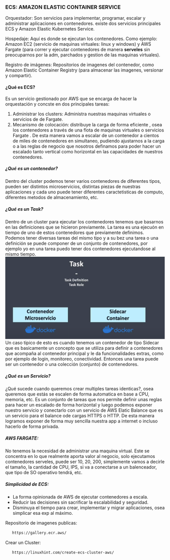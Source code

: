 ### ECS: AMAZON ELASTIC CONTAINER SERVICE

Orquestador: Son servicios para implementar, programar, escalar y administrar aplicaciones en contenedores. existe dos servicios principales ECS y Amazon
Elastic Kubernetes Service.

Hospedaje: Aquí es donde se ejecutan los contenedores.  Como ejemplo: Amazon EC2 (servicio de maquinas virtuales: linux y windows) y AWS Fargate (para correr y ejecutar contenedores de manera **serveles** sin preocuparnos por la adm, parchados y gestion de las maquinas virtuales).

Registro de imágenes: Repositorios de imagenes del contenedor, como Amazon Elastic Container Registry (para almacenar las imagenes, versionar y compartir).


#### ¿Qué es ECS?
Es un servicio gestionado por AWS que se encarga de hacer la orquestación y concste en dos principales tareas:
1. Administrar los clusters: Administra nuestras maquinas virtuales o servicios de de Fargate.
2. Mecanismo de colocación: distribuye la carga de forma eficiente , osea los contenedores a través de una flota de maquinas virtuales o servicios Fargate
   . De esta manera vamos a escalar de un contenedor a cientos de miles de contenedores en simultaneo, pudiendo ajustarnos a la carga o a las reglas de negocio que nosotros definamos para poder hacer un escalado tanto vertical como horizontal en las capacidades de nuestros contenedores. 

##### ¿Qué es un contenedor?
Dentro del cluster podemos tener varios contenedores de diferentes tipos, pueden ser distintos microservicios, distintas piezas
de nuestras aplicaciones y cada uno puede tener diferentes caractetisticas de computo, diferentes metodos de almacenamiento, etc.

##### ¿Qué es un Task?
Dentro de un cluster para ejecutar los contenedores tenemos que basarnos en las definiciones que se hicieron previamente. La tarea es una ejecuón en tiempo
de uno de estos contenedores que previamente definimos. Podemos tener diversas tareas del mismo tipo y a su bez una tarea o una definición se puede componer
de un conjunto de contenedores, por ejemplo yo en una tarea puedo tener dos contenedores ejecutandose al mismo tiempo.
![Task](/SERVICIOS/ECS/img/task.png)
Un caso tipico de esto es cuando tenemos un contenedor de tipo Sidecar que es basicamente un concepto que se utiliza para definir a contenedores que acompaña al contenedor principal y le da funcionalidades extras, como por ejemplo de login, monitoreo, conectividad. Entonces una tarea puede ser un contenedor o una colección (conjunto) de contenedores.

##### ¿Qué es un Servicio?
¿Qué sucede cuando queremos crear multiples tareas identicas?, osea queremos que estás se escalen de forma automatica en base a CPU, memoria, etc.
Es un conjunto de tareas que nos permite definir unas reglas para hacer un escalado de forma horizontal y luego podemos exponer nuestro servicio y conectarlo con un servicio de AWS Elatic Balance que es un servicio para el balance ode cargas HTTPS o HTTP. De esta manera logramos exponer de forma muy sencilla nuestra app a internet o incluso hacerlo de forma privada.

##### AWS FARGATE:
No tenemos la necesidad de administrar una maquina virtual. Este se concentra en lo que realmente aporta valor al negocio, solo ejecutamos contenedores serveles, puede ser 10, 20, 200, simplemente vamos a decirle el tamaño, la cantidad de CPU, IPS, si va a conectarse a un balenceador, que tipo de SO operativo tendrá, etc.

##### Simplicidad de ECS:
- La forma opinionada de AWS de ejecutar contenedores a escala.
- Reducir las decisiones sin sacrificar la escalabilidad y seguridad.
- Disminuya el tiempo para crear, implementar y migrar aplicaciones, osea simplicar esa exp al máximo.


  
Repositorio de imagenes publicas:
```bash
   https://gallery.ecr.aws/
```

Crear un Cluster:
```bash
   https://linuxhint.com/create-ecs-cluster-aws/
```













